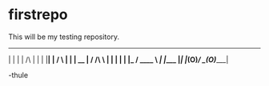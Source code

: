 # firstrepo
This will be my testing repository.
  _    _              _
 | |  | |     /\     | |
 | |__| |    /  \    | |
 |  __  |   / /\ \   | |
 | |  | |_ / ____ \ _| |____ 
 |_|  |_(O)_/    \_(O)______|

-thule

